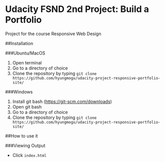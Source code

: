 # Udacity FSND 2nd Project: Build a Portfolio
Project for the course Responsive Web Design

##Installation

###Ubuntu/MacOS


1. Open terminal
2. Go to a directory of choice
3. Clone the repository by typing `git clone https://github.com/hyungmogu/udacity-project-responsive-portfolio-site/` 


###Windows


1. Install git bash (https://git-scm.com/downloads) 
2. Open git bash
3. Go to a directory of choice
4. Clone the repository by typing `git clone https://github.com/hyungmogu/udacity-project-responsive-portfolio-site/`


##How to use it

###Viewing Output
- Click `index.html`
